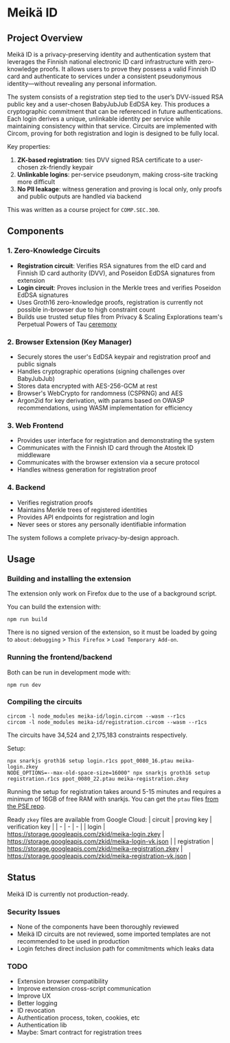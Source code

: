 # Meikä ID
## Project Overview

Meikä ID is a privacy-preserving identity and authentication system that leverages the Finnish national electronic ID card infrastructure with zero-knowledge proofs. It allows users to prove they possess a valid Finnish ID card and authenticate to services under a consistent pseudonymous identity—without revealing any personal information.

The system consists of a registration step tied to the user’s DVV-issued RSA public key and a user-chosen BabyJubJub EdDSA key. This produces a cryptographic commitment that can be referenced in future authentications. Each login derives a unique, unlinkable identity per service while maintaining consistency within that service. Circuits are implemented with Circom, proving for both registration and login is designed to be fully local.

Key properties:
1. **ZK-based registration**: ties DVV signed RSA certificate to a user-chosen zk-friendly keypair
2. **Unlinkable logins**: per-service pseudonym, making cross-site tracking more difficult
3. **No PII leakage**: witness generation and proving is local only, only proofs and public outputs are handled via backend


This was written as a course project for `COMP.SEC.300`.

## Components

### 1. Zero-Knowledge Circuits
- **Registration circuit**: Verifies RSA signatures from the eID card and Finnish ID card authority (DVV), and Poseidon EdDSA signatures from extension
- **Login circuit**: Proves inclusion in the Merkle trees and verifies Poseidon EdDSA signatures
- Uses Groth16 zero-knowledge proofs, registration is currently not possible in-browser due to high constraint count
- Builds use trusted setup files from Privacy & Scaling Explorations team's Perpetual Powers of Tau [ceremony](https://github.com/privacy-scaling-explorations/perpetualpowersoftau)

### 2. Browser Extension (Key Manager)
- Securely stores the user's EdDSA keypair and registration proof and public signals
- Handles cryptographic operations (signing challenges over BabyJubJub)
- Stores data encrypted with AES-256-GCM at rest
- Browser's WebCrypto for randomness (CSPRNG) and AES
- Argon2id for key derivation, with params based on OWASP recommendations, using WASM implementation for efficiency

### 3. Web Frontend
- Provides user interface for registration and demonstrating the system
- Communicates with the Finnish ID card through the Atostek ID middleware
- Communicates with the browser extension via a secure protocol
- Handles witness generation for registration proof

### 4. Backend
- Verifies registration proofs
- Maintains Merkle trees of registered identities
- Provides API endpoints for registration and login
- Never sees or stores any personally identifiable information

The system follows a complete privacy-by-design approach.

## Usage

### Building and installing the extension
The extension only work on Firefox due to the use of a background script.

You can build the extension with:
```
npm run build
```

There is no signed version of the extension, so it must be loaded by going to `about:debugging` > `This Firefox` > `Load Temporary Add-on`.

### Running the frontend/backend
Both can be run in development mode with:
```
npm run dev
```

### Compiling the circuits
```
circom -l node_modules meika-id/login.circom --wasm --r1cs
circom -l node_modules meika-id/registration.circom --wasm --r1cs
```
The circuits have 34,524 and 2,175,183 constraints respectively.

Setup:
```
npx snarkjs groth16 setup login.r1cs ppot_0080_16.ptau meika-login.zkey
NODE_OPTIONS=--max-old-space-size=16000" npx snarkjs groth16 setup registration.r1cs ppot_0080_22.ptau meika-registration.zkey
````
Running the setup for registration takes around 5-15 minutes and requires a minimum of 16GB of free RAM with snarkjs. You can get the `ptau` files [from the PSE repo](https://github.com/privacy-scaling-explorations/perpetualpowersoftau).

Ready `zkey` files are available from Google Cloud:
| circuit | proving key | verification key |
| - | - | - |
| login | https://storage.googleapis.com/zkid/meika-login.zkey | https://storage.googleapis.com/zkid/meika-login-vk.json |
| registration | https://storage.googleapis.com/zkid/meika-registration.zkey | https://storage.googleapis.com/zkid/meika-registration-vk.json |

## Status
Meikä ID is currently not production-ready.

### Security Issues
- None of the components have been thoroughly reviewed
- Meikä ID circuits are not reviewed, some imported templates are not recommended to be used in production
- Login fetches direct inclusion path for commitments which leaks data

### TODO
- Extension browser compatibility
- Improve extension cross-script communication
- Improve UX
- Better logging
- ID revocation
- Authentication process, token, cookies, etc
- Authentication lib
- Maybe: Smart contract for registration trees
